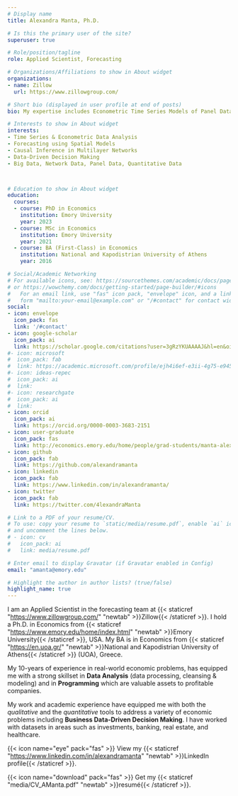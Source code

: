 ```yaml
---
# Display name
title: Alexandra Manta, Ph.D.

# Is this the primary user of the site?
superuser: true

# Role/position/tagline
role: Applied Scientist, Forecasting

# Organizations/Affiliations to show in About widget
organizations:
- name: Zillow
  url: https://www.zillowgroup.com/

# Short bio (displayed in user profile at end of posts)
bio: My expertise includes Econometric Time Series Models of Panel Data and Causal Inference in Multilayer Networks.

# Interests to show in About widget
interests:
- Time Series & Econometric Data Analysis
- Forecasting using Spatial Models
- Causal Inference in Multilayer Networks
- Data-Driven Decision Making
- Big Data, Network Data, Panel Data, Quantitative Data



# Education to show in About widget
education:
  courses:
  - course: PhD in Economics
    institution: Emory University
    year: 2023 
  - course: MSc in Economics
    institution: Emory University
    year: 2021 
  - course: BA (First-Class) in Economics
    institution: National and Kapodistrian University of Athens
    year: 2016

# Social/Academic Networking
# For available icons, see: https://sourcethemes.com/academic/docs/page-builder/#icons
# or https://wowchemy.com/docs/getting-started/page-builder/#icons
#   For an email link, use "fas" icon pack, "envelope" icon, and a link in the
#   form "mailto:your-email@example.com" or "/#contact" for contact widget.
social:
- icon: envelope
  icon_pack: fas
  link: '/#contact'
- icon: google-scholar
  icon_pack: ai
  link: https://scholar.google.com/citations?user=3gRzYKUAAAAJ&hl=en&oi=sra
#- icon: microsoft
#  icon_pack: fab
#  link: https://academic.microsoft.com/profile/ejh4i6ef-e3ii-4g75-e945-542ef9747280/AlexandraManta/no-publications
#- icon: ideas-repec
#  icon_pack: ai
#  link:
#- icon: researchgate
#  icon_pack: ai
#  link:
- icon: orcid
  icon_pack: ai
  link: https://orcid.org/0000-0003-3683-2151
- icon: user-graduate
  icon_pack: fas
  link: http://economics.emory.edu/home/people/grad-students/manta-alexandra.html 
- icon: github
  icon_pack: fab
  link: https://github.com/alexandramanta
- icon: linkedin
  icon_pack: fab
  link: https://www.linkedin.com/in/alexandramanta/
- icon: twitter
  icon_pack: fab
  link: https://twitter.com/4lexandraManta

# Link to a PDF of your resume/CV.
# To use: copy your resume to `static/media/resume.pdf`, enable `ai` icons in `params.toml`, 
# and uncomment the lines below.
# - icon: cv
#   icon_pack: ai
#   link: media/resume.pdf

# Enter email to display Gravatar (if Gravatar enabled in Config)
email: "amanta@emory.edu"

# Highlight the author in author lists? (true/false)
highlight_name: true
---
```


I am an Applied Scientist in the forecasting team at {{< staticref "https://www.zillowgroup.com/" "newtab" >}}Zillow{{< /staticref >}}. I hold a Ph.D. in Economics from {{< staticref "https://www.emory.edu/home/index.html" "newtab" >}}Emory University{{< /staticref >}}, USA. My BA is in Economics from {{< staticref "https://en.uoa.gr/" "newtab" >}}National and Kapodistrian University of Athens{{< /staticref >}} (UOA), Greece. 

My 10-years of experience in real-world economic problems, has equipped me with a strong skillset in **Data Analysis** (data processing, cleansing & modeling) and in **Programming** which are valuable assets to profitable companies. 

My work and academic experience have equipped me with both the *qualitative* and the *quantitative* tools to address a variety of economic problems including **Business Data-Driven Decision Making**. I have worked with datasets in areas such as investments, banking, real estate, and healthcare.


{{< icon name="eye" pack="fas" >}} View my {{< staticref "https://www.linkedin.com/in/alexandramanta" "newtab" >}}LinkedIn profile{{< /staticref >}}.

{{< icon name="download" pack="fas" >}} Get my {{< staticref "media/CV_AManta.pdf" "newtab" >}}resumé{{< /staticref >}}.
